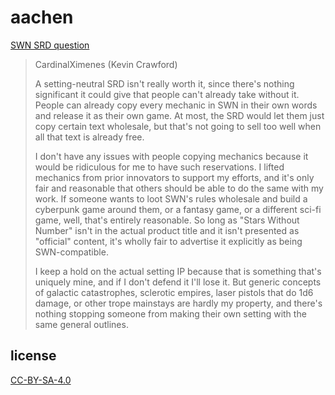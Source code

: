 
# aachen

[SWN SRD question](https://www.reddit.com/r/SWN/comments/jxlw1e/swn_srd_a_quick_question_for_kevin_plus_what_do/)

> CardinalXimenes (Kevin Crawford)
>
> A setting-neutral SRD isn't really worth it, since there's nothing
> significant it could give that people can't already take without it. People
> can already copy every mechanic in SWN in their own words and release it as
> their own game. At most, the SRD would let them just copy certain text
> wholesale, but that's not going to sell too well when all that text is
> already free.
>
> I don't have any issues with people copying mechanics because it would be
> ridiculous for me to have such reservations. I lifted mechanics from prior
> innovators to support my efforts, and it's only fair and reasonable that
> others should be able to do the same with my work. If someone wants to loot
> SWN's rules wholesale and build a cyberpunk game around them, or a fantasy
> game, or a different sci-fi game, well, that's entirely reasonable. So long
> as "Stars Without Number" isn't in the actual product title and it isn't
> presented as "official" content, it's wholly fair to advertise it explicitly
> as being SWN-compatible.
>
> I keep a hold on the actual setting IP because that is something that's
> uniquely mine, and if I don't defend it I'll lose it. But generic concepts of
> galactic catastrophes, sclerotic empires, laser pistols that do 1d6 damage,
> or other trope mainstays are hardly my property, and there's nothing stopping
> someone from making their own setting with the same general outlines.

## license

[CC-BY-SA-4.0](https://creativecommons.org/licenses/by-sa/4.0/)

